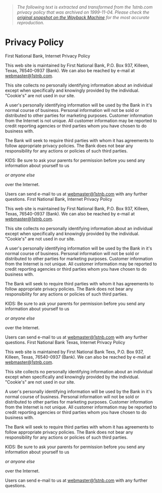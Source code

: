 > *The following text is extracted and transformed from the 1stnb.com privacy policy that was archived on 1999-11-04. Please check the [original snapshot on the Wayback Machine](https://web.archive.org/web/19991104114735id_/http%3A//1stnb.com/privacy.htm) for the most accurate reproduction.*

# Privacy Policy

First National Bank, Internet Privacy Policy

This web site is maintained by First National Bank, P.O. Box 937, Killeen, Texas, 76540-0937 (Bank). We can also be reached by e-mail at [webmaster@1stnb.com](mailto:webmaster@1stnb.com).

This site collects no personally identifying information about an individual except when specifically and knowingly provided by the individual. "Cookie's" are not used in our site.

A user's personally identifying information will be used by the Bank in it's normal course of business. Personal information will not be sold or distributed to other parties for marketing purposes. Customer information from the Internet is not unique. All customer information may be reported to credit reporting agencies or third parties whom you have chosen to do business with.

The Bank will seek to require third parties with whom it has agreements to follow appropriate privacy policies. The Bank does not bear any responsibility for any actions or policies of such third parties.

KIDS: Be sure to ask your parents for permission before you send any information about yourself to us 

_or anyone else_

over the Internet. 

Users can send e-mail to us at [webmaster@1stnb.com](mailto:webmaster@1stnb.com) with any further questions. 
First National Bank, Internet Privacy Policy

This web site is maintained by First National Bank, P.O. Box 937, Killeen, Texas, 76540-0937 (Bank). We can also be reached by e-mail at [webmaster@1stnb.com](mailto:webmaster@1stnb.com).

This site collects no personally identifying information about an individual except when specifically and knowingly provided by the individual. "Cookie's" are not used in our site.

A user's personally identifying information will be used by the Bank in it's normal course of business. Personal information will not be sold or distributed to other parties for marketing purposes. Customer information from the Internet is not unique. All customer information may be reported to credit reporting agencies or third parties whom you have chosen to do business with.

The Bank will seek to require third parties with whom it has agreements to follow appropriate privacy policies. The Bank does not bear any responsibility for any actions or policies of such third parties.

KIDS: Be sure to ask your parents for permission before you send any information about yourself to us 

_or anyone else_

over the Internet. 

Users can send e-mail to us at [webmaster@1stnb.com](mailto:webmaster@1stnb.com) with any further questions. 
First National Bank Texas, Internet Privacy Policy

This web site is maintained by First National Bank Texs, P.O. Box 937, Killeen, Texas, 76540-0937 (Bank). We can also be reached by e-mail at [webmaster@1stnb.com](mailto:webmaster@1stnb.com).

This site collects no personally identifying information about an individual except when specifically and knowingly provided by the individual. "Cookie's" are not used in our site.

A user's personally identifying information will be used by the Bank in it's normal course of business. Personal information will not be sold or distributed to other parties for marketing purposes. Customer information from the Internet is not unique. All customer information may be reported to credit reporting agencies or third parties whom you have chosen to do business with.

The Bank will seek to require third parties with whom it has agreements to follow appropriate privacy policies. The Bank does not bear any responsibility for any actions or policies of such third parties.

KIDS: Be sure to ask your parents for permission before you send any information about yourself to us 

_or anyone else_

over the Internet. 

Users can send e-mail to us at [webmaster@1stnb.com](mailto:webmaster@1stnb.com) with any further questions. 
